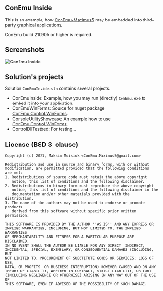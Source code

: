 ## ConEmu Inside
This is an example, how [ConEmu-Maximus5](https://conemu.github.io)
may be embedded into third-party graphical applications.

ConEmu build 210905 or higher is required.


## Screenshots
![ConEmu Inside](https://github.com/Maximus5/conemu-inside/wiki/ConEmu-Inside.png)


## Solution's projects

Solution `ConEmuInside.sln` contains several projects.

* ConEmuInside: Example, how you may run (directly) `ConEmu.exe` to embed it
  into your application.
* ConEmuWinForms: Source for nuget package
  [ConEmu.Control.WinForms](https://www.nuget.org/packages/ConEmu.Control.WinForms/).
* ConsoleUtilityShowcase: An example how to use
  [ConEmu.Control.WinForms](https://www.nuget.org/packages/ConEmu.Control.WinForms/).
* ControlDllTestbed: For testing...


## License (BSD 3-clause)

    Copyright (c) 2021, Maksim Moisiuk <ConEmu.Maximus5@gmail.com>

    Redistribution and use in source and binary forms, with or without
    modification, are permitted provided that the following conditions
    are met:
    1. Redistributions of source code must retain the above copyright
       notice, this list of conditions and the following disclaimer.
    2. Redistributions in binary form must reproduce the above copyright
       notice, this list of conditions and the following disclaimer in the
       documentation and/or other materials provided with the distribution.
    3. The name of the authors may not be used to endorse or promote products
       derived from this software without specific prior written permission.

    THIS SOFTWARE IS PROVIDED BY THE AUTHOR ''AS IS'' AND ANY EXPRESS OR
    IMPLIED WARRANTIES, INCLUDING, BUT NOT LIMITED TO, THE IMPLIED WARRANTIES
    OF MERCHANTABILITY AND FITNESS FOR A PARTICULAR PURPOSE ARE DISCLAIMED.
    IN NO EVENT SHALL THE AUTHOR BE LIABLE FOR ANY DIRECT, INDIRECT,
    INCIDENTAL, SPECIAL, EXEMPLARY, OR CONSEQUENTIAL DAMAGES (INCLUDING, BUT
    NOT LIMITED TO, PROCUREMENT OF SUBSTITUTE GOODS OR SERVICES; LOSS OF USE,
    DATA, OR PROFITS; OR BUSINESS INTERRUPTION) HOWEVER CAUSED AND ON ANY
    THEORY OF LIABILITY, WHETHER IN CONTRACT, STRICT LIABILITY, OR TORT
    (INCLUDING NEGLIGENCE OR OTHERWISE) ARISING IN ANY WAY OUT OF THE USE OF
    THIS SOFTWARE, EVEN IF ADVISED OF THE POSSIBILITY OF SUCH DAMAGE.
